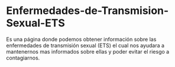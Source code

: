 # Enfermedades-de-Transmision-Sexual-ETS
Es una página donde podemos obtener información sobre las enfermedades de transmisión sexual (ETS) el cual nos ayudara a mantenernos mas informados sobre ellas y poder evitar el riesgo a contagiarnos.
